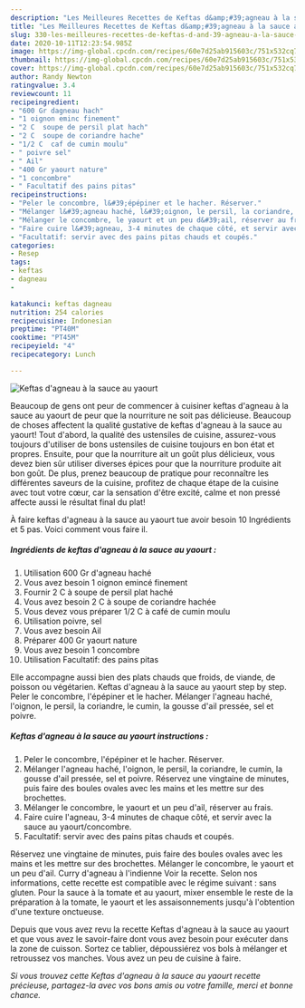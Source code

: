 ```yaml
---
description: "Les Meilleures Recettes de Keftas d&amp;#39;agneau à la sauce au yaourt"
title: "Les Meilleures Recettes de Keftas d&amp;#39;agneau à la sauce au yaourt"
slug: 330-les-meilleures-recettes-de-keftas-d-and-39-agneau-a-la-sauce-au-yaourt
date: 2020-10-11T12:23:54.985Z
image: https://img-global.cpcdn.com/recipes/60e7d25ab915603c/751x532cq70/keftas-dagneau-a-la-sauce-au-yaourt-photo-principale-de-la-recette.jpg
thumbnail: https://img-global.cpcdn.com/recipes/60e7d25ab915603c/751x532cq70/keftas-dagneau-a-la-sauce-au-yaourt-photo-principale-de-la-recette.jpg
cover: https://img-global.cpcdn.com/recipes/60e7d25ab915603c/751x532cq70/keftas-dagneau-a-la-sauce-au-yaourt-photo-principale-de-la-recette.jpg
author: Randy Newton
ratingvalue: 3.4
reviewcount: 11
recipeingredient:
- "600 Gr dagneau hach"
- "1 oignon eminc finement"
- "2 C  soupe de persil plat hach"
- "2 C  soupe de coriandre hache"
- "1/2 C  caf de cumin moulu"
- " poivre sel"
- " Ail"
- "400 Gr yaourt nature"
- "1 concombre"
- " Facultatif des pains pitas"
recipeinstructions:
- "Peler le concombre, l&#39;épépiner et le hacher. Réserver."
- "Mélanger l&#39;agneau haché, l&#39;oignon, le persil, la coriandre, le cumin, la gousse d&#39;ail pressée, sel et poivre. Réservez une vingtaine de minutes, puis faire des boules ovales avec les mains et les mettre sur des brochettes."
- "Mélanger le concombre, le yaourt et un peu d&#39;ail, réserver au frais."
- "Faire cuire l&#39;agneau, 3-4 minutes de chaque côté, et servir avec la sauce au yaourt/concombre."
- "Facultatif: servir avec des pains pitas chauds et coupés."
categories:
- Resep
tags:
- keftas
- dagneau
- 

katakunci: keftas dagneau  
nutrition: 254 calories
recipecuisine: Indonesian
preptime: "PT40M"
cooktime: "PT45M"
recipeyield: "4"
recipecategory: Lunch

---
```



![Keftas d&#39;agneau à la sauce au yaourt](https://img-global.cpcdn.com/recipes/60e7d25ab915603c/751x532cq70/keftas-dagneau-a-la-sauce-au-yaourt-photo-principale-de-la-recette.jpg)

Beaucoup de gens ont peur de commencer à cuisiner keftas d&#39;agneau à la sauce au yaourt de peur que la nourriture ne soit pas délicieuse. Beaucoup de choses affectent la qualité gustative de keftas d&#39;agneau à la sauce au yaourt! Tout d'abord, la qualité des ustensiles de cuisine, assurez-vous toujours d'utiliser de bons ustensiles de cuisine toujours en bon état et propres. Ensuite, pour que la nourriture ait un goût plus délicieux, vous devez bien sûr utiliser diverses épices pour que la nourriture produite ait bon goût. De plus, prenez beaucoup de pratique pour reconnaître les différentes saveurs de la cuisine, profitez de chaque étape de la cuisine avec tout votre cœur, car la sensation d'être excité, calme et non pressé affecte aussi le résultat final du plat!

<!--inarticleads1-->

À faire keftas d&#39;agneau à la sauce au yaourt tue avoir besoin 10 Ingrédients et 5 pas. Voici comment vous faire il.

##### Ingrédients de keftas d&#39;agneau à la sauce au yaourt :

1. Utilisation 600 Gr d&#39;agneau haché
1. Vous avez besoin 1 oignon emincé finement
1. Fournir 2 C à soupe de persil plat haché
1. Vous avez besoin 2 C à soupe de coriandre hachée
1. Vous devez vous préparer 1/2 C à café de cumin moulu
1. Utilisation  poivre, sel
1. Vous avez besoin  Ail
1. Préparer 400 Gr yaourt nature
1. Vous avez besoin 1 concombre
1. Utilisation  Facultatif: des pains pitas


Elle accompagne aussi bien des plats chauds que froids, de viande, de poisson ou végétarien. Keftas d&#39;agneau à la sauce au yaourt step by step. Peler le concombre, l&#39;épépiner et le hacher. Mélanger l&#39;agneau haché, l&#39;oignon, le persil, la coriandre, le cumin, la gousse d&#39;ail pressée, sel et poivre. 

<!--inarticleads2-->

##### Keftas d&#39;agneau à la sauce au yaourt instructions :

1. Peler le concombre, l&#39;épépiner et le hacher. Réserver.
1. Mélanger l&#39;agneau haché, l&#39;oignon, le persil, la coriandre, le cumin, la gousse d&#39;ail pressée, sel et poivre. Réservez une vingtaine de minutes, puis faire des boules ovales avec les mains et les mettre sur des brochettes.
1. Mélanger le concombre, le yaourt et un peu d&#39;ail, réserver au frais.
1. Faire cuire l&#39;agneau, 3-4 minutes de chaque côté, et servir avec la sauce au yaourt/concombre.
1. Facultatif: servir avec des pains pitas chauds et coupés.


Réservez une vingtaine de minutes, puis faire des boules ovales avec les mains et les mettre sur des brochettes. Mélanger le concombre, le yaourt et un peu d&#39;ail. Curry d&#39;agneau à l&#39;indienne Voir la recette. Selon nos informations, cette recette est compatible avec le régime suivant : sans gluten. Pour la sauce à la tomate et au yaourt, mixer ensemble le reste de la préparation à la tomate, le yaourt et les assaisonnements jusqu&#39;à l&#39;obtention d&#39;une texture onctueuse. 

<!--inarticleads1-->

<p>
Depuis que vous avez revu la recette Keftas d&#39;agneau à la sauce au yaourt et que vous avez le savoir-faire dont vous avez besoin pour exécuter dans la zone de cuisson. Sortez ce tablier, dépoussiérez vos bols à mélanger et retroussez vos manches. Vous avez un peu de cuisine à faire.
</p>

<p>
<i>Si vous trouvez cette Keftas d&#39;agneau à la sauce au yaourt recette précieuse, partagez-la avec vos bons amis ou votre famille, merci et bonne chance.</i>
</p>
